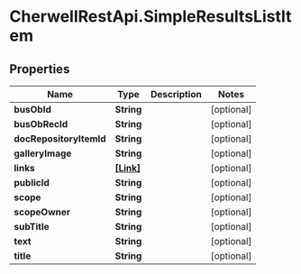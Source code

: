 # CherwellRestApi.SimpleResultsListItem

## Properties
Name | Type | Description | Notes
------------ | ------------- | ------------- | -------------
**busObId** | **String** |  | [optional] 
**busObRecId** | **String** |  | [optional] 
**docRepositoryItemId** | **String** |  | [optional] 
**galleryImage** | **String** |  | [optional] 
**links** | [**[Link]**](Link.md) |  | [optional] 
**publicId** | **String** |  | [optional] 
**scope** | **String** |  | [optional] 
**scopeOwner** | **String** |  | [optional] 
**subTitle** | **String** |  | [optional] 
**text** | **String** |  | [optional] 
**title** | **String** |  | [optional] 


